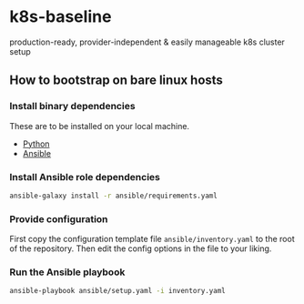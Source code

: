 # k8s-baseline

production-ready, provider-independent &amp; easily manageable k8s cluster setup

## How to bootstrap on bare linux hosts

### Install binary dependencies

These are to be installed on your local machine.

- [Python](https://www.python.org/downloads/)
- [Ansible](https://docs.ansible.com/ansible/latest/installation_guide/index.html)

### Install Ansible role dependencies

```bash
ansible-galaxy install -r ansible/requirements.yaml
```

### Provide configuration

First copy the configuration template file `ansible/inventory.yaml` to the root of the repository. Then edit the config options in the file to your liking.

### Run the Ansible playbook

```bash
ansible-playbook ansible/setup.yaml -i inventory.yaml
```
